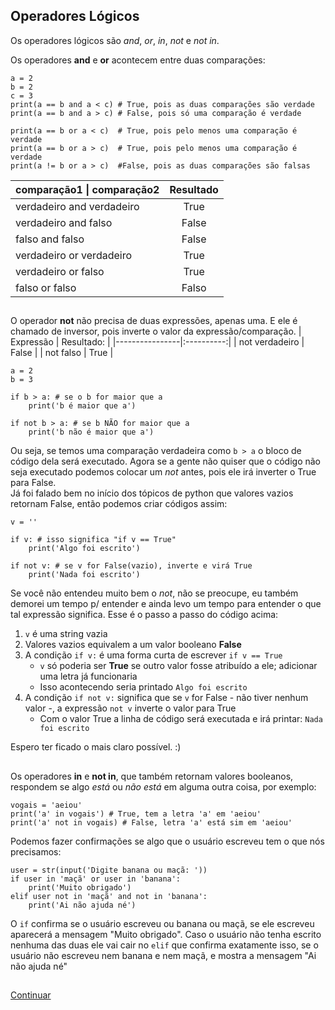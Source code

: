 ## Operadores Lógicos

Os operadores lógicos são *and*, *or*, *in*, *not* e *not in*. 

Os operadores **and** e **or** acontecem entre duas comparações:

```
a = 2
b = 2
c = 3
print(a == b and a < c) # True, pois as duas comparações são verdade
print(a == b and a > c) # False, pois só uma comparação é verdade

print(a == b or a < c)  # True, pois pelo menos uma comparação é verdade
print(a == b or a > c)  # True, pois pelo menos uma comparação é verdade
print(a != b or a > c)  #False, pois as duas comparações são falsas
```

| comparação1 \| comparação2 | Resultado |
|---------------------------|:---------:|
| verdadeiro and verdadeiro | True      |
| verdadeiro and  falso     | False     |
| falso      and  falso     | False     |
| verdadeiro or verdadeiro  | True      |
| verdadeiro or   falso     | True      |
|    falso   or   falso     | Falso     |

##

O operador **not** não precisa de duas expressões, apenas uma. E ele é chamado de inversor, pois inverte o valor da expressão/comparação. 
| Expressão      | Resultado: |
|----------------|:----------:|
| not verdadeiro | False      |
| not falso      | True       |

```
a = 2
b = 3

if b > a: # se o b for maior que a 
	print('b é maior que a')

if not b > a: # se b NÃO for maior que a
	print('b não é maior que a')
```

Ou seja, se temos uma comparação verdadeira como `b > a` o bloco de código dela será executado. Agora se a gente não quiser que o código não seja executado podemos colocar um *not* antes, pois ele irá inverter o True para False.     
Já foi falado bem no início dos tópicos de python que valores vazios retornam False, então podemos criar códigos assim: 

```
v = ''

if v: # isso significa "if v == True"
	print('Algo foi escrito')

if not v: # se v for False(vazio), inverte e virá True
	print('Nada foi escrito')
```
Se você não entendeu muito bem o *not*, não se preocupe, eu também demorei um tempo p/ entender e ainda levo um tempo para entender o que tal expressão significa. Esse é o passo a passo do código acima: 

1. `v` é uma string vazia
2. Valores vazios equivalem a um valor booleano **False**
3. A condição `if v:` é uma forma curta de escrever `if v == True`
    - `v` só poderia ser **True** se outro valor fosse atribuído a ele; adicionar uma letra já funcionaria
    - Isso acontecendo seria printado `Algo foi escrito`
4. A condição `if not v:` significa que se `v` for False - não tiver nenhum valor -, a expressão `not v` inverte o valor para True
    - Com o valor True a linha de código será executada e irá printar: `Nada foi escrito`

Espero ter ficado o mais claro possível. :)

##

Os operadores **in** e **not in**, que também retornam valores booleanos, respondem se algo *está* ou *não está* em alguma outra coisa, por exemplo:  

```
vogais = 'aeiou'
print('a' in vogais') # True, tem a letra 'a' em 'aeiou'
print('a' not in vogais) # False, letra 'a' está sim em 'aeiou'
```

Podemos fazer confirmações se algo que o usuário escreveu tem o que nós precisamos:

```
user = str(input('Digite banana ou maçã: '))
if user in 'maçã' or user in 'banana':
	print('Muito obrigado')
elif user not in 'maçã' and not in 'banana':
	print('Ai não ajuda né')
```
O `if` confirma se o usuário escreveu ou banana ou maçã, se ele escreveu aparecerá a mensagem "Muito obrigado". Caso o usuário não tenha escrito nenhuma das duas ele vai cair no `elif` que confirma exatamente isso, se o usuário não escreveu nem banana e nem maçã, e mostra a mensagem "Ai não ajuda né"

##

[Continuar](https://github.com/Marcelo-4ever/Estudo/blob/main/Estudos/funcao_len.md)







